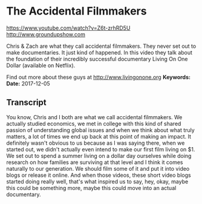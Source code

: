 # The Accidental Filmmakers
https://www.youtube.com/watch?v=Z6t-zrhRD5U
http://www.groundupshow.com

Chris & Zach are what they call accidental filmmakers. They never set out to make documentaries. It just kind of happened. In this video they talk about the foundation of their incredibly successful documentary Living On One Dollar (available on Netflix).

Find out more about these guys at http://www.livingonone.org
**Keywords:** 
**Date:** 2017-12-05

## Transcript
 You know, Chris and I both are what we call accidental filmmakers. We actually studied economics, we met in college with this kind of shared passion of understanding global issues and when we think about what truly matters, a lot of times we end up back at this point of making an impact. It definitely wasn't obvious to us because as I was saying there, when we started out, we didn't actually even intend to make our first film living on $1. We set out to spend a summer living on a dollar day ourselves while doing research on how families are surviving at that level and I think it comes naturally to our generation. We should film some of it and put it into video blogs or release it online. And when those videos, these short video blogs started doing really well, that's what inspired us to say, hey, okay, maybe this could be something more, maybe this could move into an actual documentary.
